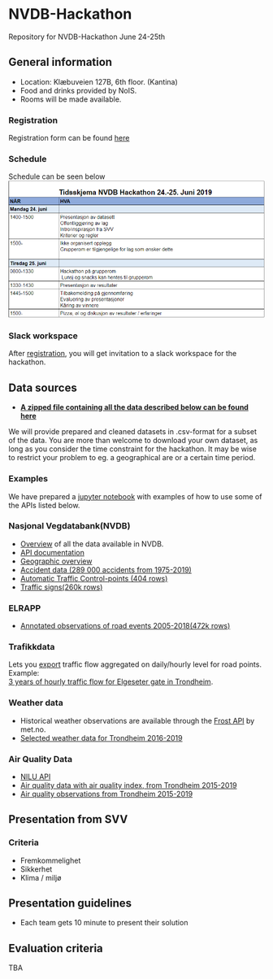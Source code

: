 # NVDB-Hackathon
Repository for NVDB-Hackathon June 24-25th

## General information
* Location: Klæbuveien 127B, 6th floor. (Kantina)
* Food and drinks provided by NoIS.
* Rooms will be made available.

### Registration
Registration form can be found [here](https://docs.google.com/forms/d/e/1FAIpQLScPrNp60y64bhgeBWeho6t3uDYlnE1bjeuu8apUUiyVfp1Sfw/viewform?usp=sf_link)

### Schedule
Schedule can be seen below ![schedule](https://github.com/Fundator/NVDB-Hackathon/blob/master/imgs/tid.PNG)

### Slack workspace
After [registration](https://docs.google.com/forms/d/e/1FAIpQLScPrNp60y64bhgeBWeho6t3uDYlnE1bjeuu8apUUiyVfp1Sfw/viewform), you will get invitation to a slack workspace for the hackathon.

## Data sources
* __[A zipped file containing all the data described below can be found here](https://drive.google.com/open?id=17evIeGb9h6d0ZFmC1yMagPC4NNplykZb)__

We will provide prepared and cleaned datasets in .csv-format for a subset of the data. You are more than welcome to download your own dataset, as long as you consider the time constraint for the hackathon. It may be wise to restrict your problem to eg. a geographical are or a certain time period. 

### Examples
We have prepared a [jupyter notebook](https://github.com/Fundator/NVDB-Hackathon/blob/master/Examples%20of%20data%20retrieval.ipynb) with examples of how to use some of the APIs listed below.

### Nasjonal Vegdatabank(NVDB)
* [Overview](https://datakatalogen.vegdata.no/) of all the data available in NVDB. 
* [API documentation](https://www.vegvesen.no/nvdb/apidokumentasjon/)
* [Geographic overview](https://www.vegvesen.no/vegkart/)
* [Accident data (289 000 accidents from 1975-2019)](https://drive.google.com/open?id=1n-SdOt-96gfvu_sXmiMLgtbn1rljSdWH)
* [Automatic Traffic Control-points (404 rows)](https://drive.google.com/open?id=1wmy3KJfO-iChxfk6js7JWVOFc1eN3kiJ)
* [Traffic signs(260k rows)](https://drive.google.com/open?id=1mvx8p7CEzHnZXPrKINo9FWSfWxTJeQRk)

### ELRAPP
* [Annotated observations of road events 2005-2018(472k rows)](https://drive.google.com/open?id=1hKJcSJ9C2wtQ9r70F6g9T6XtZ2JaYPRB)

### Trafikkdata
Lets you [export](https://www.vegvesen.no/vegkart/) traffic flow aggregated on daily/hourly level for road points. <br>
Example: <br>
[3 years of hourly traffic flow for Elgeseter gate in Trondheim](https://drive.google.com/open?id=1nG8QWBOlDIQgNmS9rhoRd5BYR6YUqEOw).

### Weather data
* Historical weather observations are available through the [Frost API](https://frost.met.no/) by met.no.
* [Selected weather data for Trondheim 2016-2019](https://drive.google.com/open?id=1_nHi6IpVQm8-bqrxYk6zdiGd70XX9O5F)

### Air Quality Data
* [NILU API](https://api.nilu.no/docs/)
* [Air quality data with air quality index, from Trondheim 2015-2019](https://drive.google.com/open?id=1lfeui95qgy1k6LHCUrTKhXeF8o_NOpRN)
* [Air quality observations from Trondheim 2015-2019](https://drive.google.com/open?id=1UWQu6LfHfXGjLWg0veRWZJEyPc-xrjUd)

## Presentation from SVV

### Criteria
* Fremkommelighet
* Sikkerhet
* Klima / miljø


## Presentation guidelines
* Each team gets 10 minute to present their solution

## Evaluation criteria
TBA
